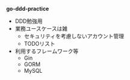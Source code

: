**go-ddd-practice**

* DDD勉強用
* 業務ユースケースは雑
  * セキュリティを考慮しないアカウント管理
  * TODOリスト
* 利用するフレームワーク等
  * Gin
  * GORM
  * MySQL
